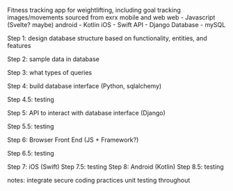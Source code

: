 Fitness tracking app for weightlifting, including goal tracking
images/movements sourced from exrx
mobile and web
web - Javascript (Svelte? maybe)
android - Kotlin
iOS - Swift
API - Django
Database - mySQL

Step 1: design database structure based on functionality, entities, and features

Step 2: sample data in database

Step 3: what types of queries

Step 4: build database interface (Python, sqlalchemy)

Step 4.5: testing

Step 5: API to interact with database interface (Django)

Step 5.5: testing

Step 6: Browser Front End (JS + Framework?)

Step 6.5: testing

Step 7: iOS (Swift)
Step 7.5: testing
Step 8: Android (Kotlin)
Step 8.5: testing

notes:
integrate secure coding practices
unit testing throughout

